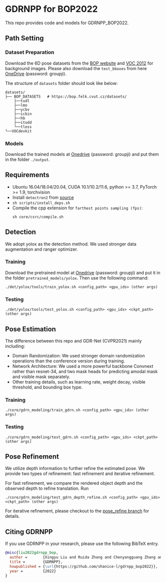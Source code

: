 # GDRNPP for BOP2022

This repo provides code and models for GDRNPP_BOP2022.

## Path Setting

### Dataset Preparation
Download the 6D pose datasets from the
[BOP website](https://bop.felk.cvut.cz/datasets/) and
[VOC 2012](https://pjreddie.com/projects/pascal-voc-dataset-mirror/)
for background images.
Please also download the  `test_bboxes` from
here [OneDrive](https://mailstsinghuaeducn-my.sharepoint.com/:f:/g/personal/liuxy21_mails_tsinghua_edu_cn/Eq_2aCC0RfhNisW8ZezYtIoBGfJiRIZnFxbITuQrJ56DjA?e=hPbJz2) (password: groupji).

The structure of `datasets` folder should look like below:
```
datasets/
├── BOP_DATASETS   # https://bop.felk.cvut.cz/datasets/
    ├──tudl
    ├──lmo
    ├──ycbv
    ├──icbin
    ├──hb
    ├──itodd
    └──tless
└──VOCdevkit
```


### Models

Download the trained models at [Onedrive](https://mailstsinghuaeducn-my.sharepoint.com/:f:/g/personal/liuxy21_mails_tsinghua_edu_cn/EgOQzGZn9A5DlaQhgpTtHBwB2Bwyx8qmvLauiHFcJbnGSw?e=EZ60La) (password: groupji) and put them in the folder `./output`.


## Requirements
* Ubuntu 16.04/18.04/20.04, CUDA 10.1/10.2/11.6, python >= 3.7, PyTorch >= 1.9, torchvision
* Install `detectron2` from [source](https://github.com/facebookresearch/detectron2)
* `sh scripts/install_deps.sh`
* Compile the cpp extension for `farthest points sampling (fps)`:
    ```
    sh core/csrc/compile.sh
    ```

## Detection

We adopt yolox as the detection method. We used stronger data augmentation and ranger optimizer.

### Training 

Download the pretrained model at [Onedrive](https://mailstsinghuaeducn-my.sharepoint.com/personal/liuxy21_mails_tsinghua_edu_cn/_layouts/15/onedrive.aspx?ga=1&id=%2Fpersonal%2Fliuxy21%5Fmails%5Ftsinghua%5Fedu%5Fcn%2FDocuments%2Fbop%5Fchallenge%5F2022%2Fpretraied%5Fmodels%2Fyolox) (password: groupji) and put it in the folder `pretrained_models/yolox`. Then use the following command:

`./det/yolox/tools/train_yolox.sh <config_path> <gpu_ids> (other args)`

### Testing 

`./det/yolox/tools/test_yolox.sh <config_path> <gpu_ids> <ckpt_path> (other args)`

## Pose Estimation

The difference between this repo and GDR-Net (CVPR2021) mainly including:

* Domain Randomization: We used stronger domain randomization operations than the conference version during training.
* Network Architecture: We used a more powerful backbone Convnext rather than resnet-34,  and two  mask heads for predicting amodal mask and visible mask separately.
* Other training details, such as learning rate, weight decay, visible threshold, and bounding box type.

### Training 

`./core/gdrn_modeling/train_gdrn.sh <config_path> <gpu_ids> (other args)`

### Testing 

`./core/gdrn_modeling/test_gdrn.sh <config_path> <gpu_ids> <ckpt_path> (other args)`

## Pose Refinement

We utilize depth information to further refine the estimated pose.
We provide two types of refinement: fast refinement and iterative refinement.

For fast refinement, we compare the rendered object depth and the observed depth to refine translation.
Run

`./core/gdrn_modeling/test_gdrn_depth_refine.sh <config_path> <gpu_ids> <ckpt_path> (other args)`

For iterative refinement, please checkout to the [pose_refine branch](https://github.com/shanice-l/gdrnpp_bop2022/tree/pose_refine) for details.

## Citing GDRNPP

If you use GDRNPP in your research, please use the following BibTeX entry.

```BibTeX
@misc{liu2022gdrnpp_bop,
  author =       {Xingyu Liu and Ruida Zhang and Chenyangguang Zhang and Bowen Fu and Jiwen Tang and Xiquan Liang and Jingyi Tang and Xiaotian Cheng and Yukang Zhang and Gu Wang and Xiangyang Ji},
  title =        {GDRNPP},
  howpublished = {\url{https://github.com/shanice-l/gdrnpp_bop2022}},
  year =         {2022}
}
```

